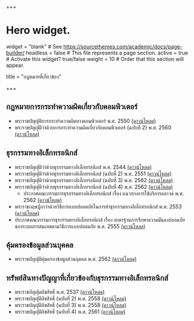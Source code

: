 +++
# Hero widget.
widget = "blank"  # See https://sourcethemes.com/academic/docs/page-builder/
headless = false  # This file represents a page section.
active = true  # Activate this widget? true/false
weight = 10  # Order that this section will appear.

title = "กฎหมายที่เกี่ยวข้อง"


+++

## กฎหมายการกระทำความผิดเกี่ยวกับคอมพิวเตอร์

- พระราชบัญญัติการกระทำความผิดทางคอมพิวเตอร์ พ.ศ. 2550 [(ดาวน์โหลด)](../law/com-act-2550/)
- พระราชบัญญัติว่าด้วยการกระทำความผิดเกี่ยวกับคอมพิวเตอร์ (ฉบับที่ 2) พ.ศ. 2560 [(ดาวน์โหลด)](../law/com-2-act-2560/)


## ธุรกรรมทางอิเล็กทรอนิกส์

- พระราชบัญญัติว่าด้วยธุรกรรมทางอิเล็กทรอนิกส์ พ.ศ. 2544 [(ดาวน์โหลด)](../law/eta-act-2544/)
- พระราชบัญญัติว่าด้วยธุรกรรมทางอิเล็กทรอนิกส์ (ฉบับที่ 2) พ.ศ. 2551 [(ดาวน์โหลด)](../law/eta-2-act-2551/)
- พระราชบัญญัติว่าด้วยธุรกรรมทางอิเล็กทรอนิกส์ (ฉบับที่ 3) พ.ศ. 2562 [(ดาวน์โหลด)](../law/eta-3-act-2562/)
- พระราชบัญญัติว่าด้วยธุรกรรมทางอิเล็กทรอนิกส์ (ฉบับที่ 4) พ.ศ. 2562 [(ดาวน์โหลด)](../law/eta-4-act-2562/)
  - ประกาศคณะกรรมการธุรกรรมทางอิเล็กทรอนิกส์ เรื่อง แนวทางการใช้บริการคลาวด์ พ.ศ. 2562 [(ดาวน์โหลด)](../law/cloud-2562/)
- พระราชกฤษฎีกาว่าด้วยวิธีการแบบปลอดภัยในการทำธุรกรรมทางอิเล็กทรอนิกส์ พ.ศ. 2553 [(ดาวน์โหลด)](../law/safe-act-2553/)
- ประกาศคณะกรรมการธุรกรรมทางอิเล็กทรอนิกส์ เรื่อง มาตรฐานการรักษาความมั่นคงปลอดภัยของระบบสารสนเทศตามวิธีการแบบปลอดภัย พ.ศ. 2555 [(ดาวน์โหลด)](../law/safe-act-2555/)

## คุ้มครองข้อมูลส่วนบุคคล  

- พระราชบัญญัติคุ้มครองข้อมูลส่วนบุคคล พ.ศ. 2562 [(ดาวน์โหลด)](../law/personal-act-2562/)


## ทรัพย์สินทางปัญญาที่เกี่ยวข้องกับธุรกรรมทางอิเล็กทรอนิกส์

- พระราชบัญญิตลิขสิทธิ์ พ.ศ. 2537 [(ดาวน์โหลด)](../law/copyright-act-2537/)
- พระราชบัญญัติลิขสิทธิ์ (ฉบับที่ 2) พ.ศ. 2558 [(ดาวน์โหลด)](../law/copyright-2-act-2558/)
- พระราชบัญญัติลิขสิทธิ์ (ฉบับที่ 3) พ.ศ. 2558 [(ดาวน์โหลด)](../law/copyright-3-act-2558/)
- พระราชบัญญัติลิขสิทธิ์ (ฉบับที่ 4) พ.ศ. 2561 [(ดาวน์โหลด)](../law/copyright-4-act-2561/)

